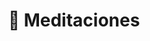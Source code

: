 ---
title: "🧠 Meditaciones"
description: "Compilación de preguntas personales para cada día del año."
resources:
- src: questions.pdf
  title: File
---